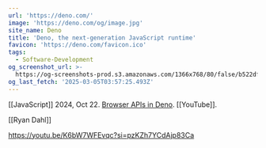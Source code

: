 ```yaml
---
url: 'https://deno.com/'
image: 'https://deno.com/og/image.jpg'
site_name: Deno
title: 'Deno, the next-generation JavaScript runtime'
favicon: 'https://deno.com/favicon.ico'
tags:
  - Software-Development
og_screenshot_url: >-
  https://og-screenshots-prod.s3.amazonaws.com/1366x768/80/false/b522df73c3c721cecfeace16be81bacfcd9b06006fde40fca32e86c2c35d3358.jpeg
og_last_fetch: '2025-03-05T03:57:25.493Z'
---
```

[[JavaScript]]
2024, Oct 22. [Browser APIs in Deno](https://youtu.be/oxVwTT-rZRo?si=CecGWY_xtAG3NbBz). [[YouTube]].

[[Ryan Dahl]]

https://youtu.be/K6bW7WFEvqc?si=pzKZh7YCdAjp83Ca
